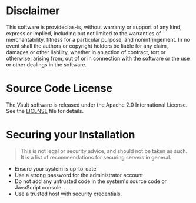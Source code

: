 # Disclaimer
This software is provided as-is, without warranty or support of any kind, express or implied, including but not limited
to the warranties of merchantability, fitness for a particular purpose, and noninfringement. In no event shall the
authors or copyright holders be liable for any claim, damages or other liability, whether in an action of contract, tort
or otherwise, arising from, out of or in connection with the software or the use or other dealings in the software.

# Source Code License
The Vault software is released under the Apache 2.0 International License. See the [LICENSE](https://github.com/lewmilburn/Vault/blob/main/LICENSE) file for details.

# Securing your Installation
> This is not legal or security advice, and should not be taken as such. It is a list of recommendations for securing servers in general.
* Ensure your system is up-to-date
* Use a strong password for the administrator account
* Do not add any untrusted code in the system's source code or JavaScript console.
* Use a trusted host with security credentials.